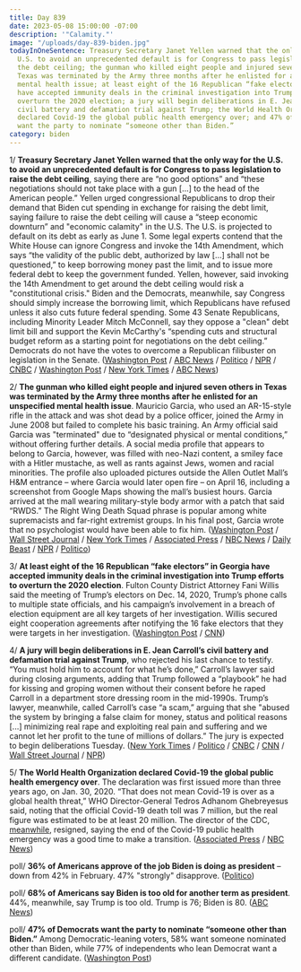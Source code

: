 ```yaml
---
title: Day 839
date: 2023-05-08 15:00:00 -07:00
description: '"Calamity."'
image: "/uploads/day-839-biden.jpg"
todayInOneSentence: Treasury Secretary Janet Yellen warned that the only way for the
  U.S. to avoid an unprecedented default is for Congress to pass legislation to raise
  the debt ceiling; the gunman who killed eight people and injured seven others in
  Texas was terminated by the Army three months after he enlisted for an unspecified
  mental health issue; at least eight of the 16 Republican “fake electors” in Georgia
  have accepted immunity deals in the criminal investigation into Trump efforts to
  overturn the 2020 election; a jury will begin deliberations in E. Jean Carroll’s
  civil battery and defamation trial against Trump; the World Health Organization
  declared Covid-19 the global public health emergency over; and 47% of Democrats
  want the party to nominate “someone other than Biden.”
category: biden
---
```


1/ **Treasury Secretary Janet Yellen warned that the only way for the U.S. to avoid an unprecedented default is for Congress to pass legislation to raise the debt ceiling**, saying there are “no good options” and “these negotiations should not take place with a gun \[...\] to the head of the American people.” Yellen urged congressional Republicans to drop their demand that Biden cut spending in exchange for raising the debt limit, saying failure to raise the debt ceiling will cause a “steep economic downturn” and "economic calamity" in the U.S. The U.S. is projected to default on its debt as early as June 1. Some legal experts contend that the White House can ignore Congress and invoke the 14th Amendment, which says “the validity of the public debt, authorized by law \[...\] shall not be questioned,” to keep borrowing money past the limit, and to issue more federal debt to keep the government funded. Yellen, however, said invoking the 14th Amendment to get around the debt ceiling would risk a "constitutional crisis." Biden and the Democrats, meanwhile, say Congress should simply increase the borrowing limit, which Republicans have refused unless it also cuts future federal spending. Some 43 Senate Republicans, including Minority Leader Mitch McConnell, say they oppose a "clean" debt limit bill and support the Kevin McCarthy's “spending cuts and structural budget reform as a starting point for negotiations on the debt ceiling.” Democrats do not have the votes to overcome a Republican filibuster on legislation in the Senate. ([Washington Post](https://www.washingtonpost.com/politics/2023/05/07/yellen-gop-biden-debt-ceiling/) / [ABC News](https://abcnews.go.com/Politics/14th-amendment-solve-debt-ceiling-crisis-good-option/story?id=99140989) / [Politico](https://www.politico.com/news/2023/05/07/senate-republicans-debt-ceiling-mike-lee-00095686) / [NPR](https://www.npr.org/2023/05/08/1174703720/debt-ceiling-standoff-economic-calamity-yellen) / [CNBC](https://www.cnbc.com/2023/05/07/yellen-warns-of-economic-chaos-unless-congress-resolves-debt-ceiling.html) / [Washington Post](https://www.washingtonpost.com/business/2023/05/08/debt-ceiling-14th-amendment-biden/) / [New York Times](https://www.nytimes.com/2023/05/08/us/politics/biden-mccarthy-debt-limit-meeting.html) / [ABC News](https://abcnews.go.com/Politics/biden-mccarthy-face-time-crunch-reach-debt-ceiling/story?id=99109305))

2/ **The gunman who killed eight people and injured seven others in Texas was terminated by the Army three months after he enlisted for an unspecified mental health issue**. Mauricio Garcia, who used an AR-15-style rifle in the attack and was shot dead by a police officer, joined the Army in June 2008 but failed to complete his basic training. An Army official said Garcia was "terminated" due to “designated physical or mental conditions,” without offering further details. A social media profile that appears to belong to Garcia, however, was filled with neo-Nazi content, a smiley face with a Hitler mustache, as well as rants against Jews, women and racial minorities. The profile also uploaded pictures outside the Allen Outlet Mall’s H&M entrance – where Garcia would later open fire – on April 16, including a screenshot from Google Maps showing the mall’s busiest hours. Garcia arrived at the mall wearing military-style body armor with a patch that said “RWDS.” The Right Wing Death Squad phrase is popular among white supremacists and far-right extremist groups. In his final post, Garcia wrote that no psychologist would have been able to fix him. ([Washington Post](https://www.washingtonpost.com/nation/2023/05/08/texas-mall-shooting/) / [Wall Street Journal](https://www.wsj.com/articles/gunman-in-texas-mass-shooting-was-terminated-by-army-3a3ab769?mod=lead_feature_below_a_pos1) / [New York Times](https://www.nytimes.com/2023/05/08/us/texas-mall-shooting-mauricio-garcia.html) / [Associated Press](https://apnews.com/article/shooting-outlet-mall-allen-texas-a5148bc28d78c69ba0c59967427a2f85) / [NBC News](https://www.nbcnews.com/news/us-news/texas-mall-shooter-shared-extremist-beliefs-jews-women-apparent-social-rcna83336) / [Daily Beast](https://www.thedailybeast.com/disturbing-posts-show-neo-nazi-shooter-mauricio-garcia-planned-to-target-allen-mall) / [NPR](https://www.npr.org/2023/05/07/1174652924/allen-texas-shooting) / [Politico](https://www.politico.com/news/2023/05/07/suspect-shooting-texas-mall-allen-00095708))

3/ **At least eight of the 16 Republican “fake electors” in Georgia have accepted immunity deals in the criminal investigation into Trump efforts to overturn the 2020 election**. Fulton County District Attorney Fani Willis said the meeting of Trump’s electors on Dec. 14, 2020, Trump’s phone calls to multiple state officials, and his campaign’s involvement in a breach of election equipment are all key targets of her investigation. Willis secured eight cooperation agreements after notifying the 16 fake electors that they were targets in her investigation. ([Washington Post](https://www.washingtonpost.com/nation/2023/05/05/fulton-county-georgia-trump-investigation-electors-immunity/) / [CNN](https://www.cnn.com/2023/05/05/politics/georgia-trump-fake-electors-immunity/))

4/ **A jury will begin deliberations in E. Jean Carroll’s civil battery and defamation trial against Trump**, who rejected his last chance to testify. “You must hold him to account for what he’s done,” Carroll’s lawyer said during closing arguments, adding that Trump followed a “playbook” he had for kissing and groping women without their consent before he raped Carroll in a department store dressing room in the mid-1990s. Trump’s lawyer, meanwhile, called Carroll’s case “a scam,” arguing that she "abused the system by bringing a false claim for money, status and political reasons \[...\] minimizing real rape and exploiting real pain and suffering and we cannot let her profit to the tune of millions of dollars.” The jury is expected to begin deliberations Tuesday. ([New York Times](https://www.nytimes.com/live/2023/05/08/nyregion/trump-carroll-rape-trial#after-weeks-a-jury-is-set-to-consider-carrolls-case) / [Politico](https://www.politico.com/news/2023/05/07/trump-testify-e-jean-carroll-trial-00095722) / [CNBC](https://www.cnbc.com/2023/05/08/trump-rape-trial-for-e-jean-carroll-lawsuit-has-closing-arguments.html) / [CNN](https://www.cnn.com/2023/05/07/politics/donald-trump-e-jean-carroll-battery-trial-testimony/index.html) / [Wall Street Journal](https://www.wsj.com/articles/closing-arguments-delivered-in-e-jean-carroll-civil-rape-case-against-trump-6538b51d) / [NPR](https://www.npr.org/2023/05/08/1174777726/e-jean-carroll-closing-arguments-donald-trump))

5/ **The World Health Organization declared Covid-19 the global public health emergency over**. The declaration was first issued more than three years ago, on Jan. 30, 2020. “That does not mean Covid-19 is over as a global health threat,” WHO Director-General Tedros Adhanom Ghebreyesus said, noting that the official Covid-19 death toll was 7 million, but the real figure was estimated to be at least 20 million. The director of the CDC, [meanwhile](https://apnews.com/article/rochelle-walensky-resigns-cdc-f0175f772389e6466d6b449a5ce7b25c), resigned, saying the end of the Covid-19 public health emergency was a good time to make a transition. ([Associated Press](https://apnews.com/article/who-declares-covid-emergency-over-pandemic-8b6445735df5218b5d9d6ec32fa047ca) / [NBC News](https://www.nbcnews.com/health/health-news/who-ends-covid-global-health-emergency-rcna83046))

poll/ **36% of Americans approve of the job Biden is doing as president** – down from 42% in February. 47% "strongly" disapprove. ([Politico](https://www.politico.com/news/2023/05/07/biden-polling-approval-rating-trump-00095699))

poll/ **68% of Americans say Biden is too old for another term as president**. 44%, meanwhile, say Trump is too old. Trump is 76; Biden is 80. ([ABC News](https://abcnews.go.com/Politics/broad-doubts-bidens-age-acuity-spell-republican-opportunity/story?id=99109308))

poll/ **47% of Democrats want the party to nominate “someone other than Biden.”** Among Democratic-leaning voters, 58% want someone nominated other than Biden, while 77% of independents who lean Democrat want a different candidate. ([Washington Post](https://www.washingtonpost.com/politics/2023/05/07/president-biden-post-abc-poll/))